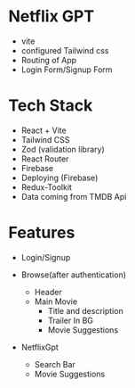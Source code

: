 # Netflix GPT
- vite
- configured Tailwind css
- Routing of App 
- Login Form/Signup Form


# Tech Stack
- React + Vite
- Tailwind CSS
- Zod (validation library)
- React Router
- Firebase
- Deploying (Firebase)
- Redux-Toolkit
- Data coming from TMDB Api

# Features

- Login/Signup
- Browse(after authentication)
    - Header
    - Main Movie
        - Title and description
        - Trailer In BG
        - Movie Suggestions

- NetflixGpt
    - Search Bar
    - Movie Suggestions

    

